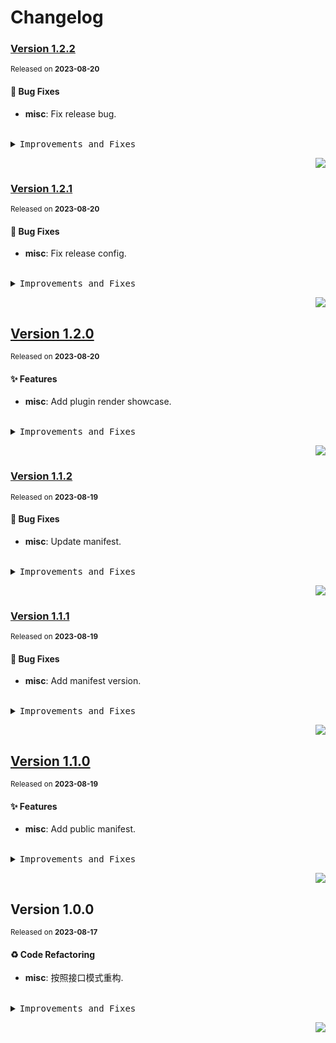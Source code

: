 <a name="readme-top"></a>

# Changelog

### [Version&nbsp;1.2.2](https://github.com/lobehub/chat-plugin-realtime-weather/compare/v1.2.1...v1.2.2)

<sup>Released on **2023-08-20**</sup>

#### 🐛 Bug Fixes

- **misc**: Fix release bug.

<br/>

<details>
<summary><kbd>Improvements and Fixes</kbd></summary>

#### What's fixed

- **misc**: Fix release bug ([c8f176f](https://github.com/lobehub/chat-plugin-realtime-weather/commit/c8f176f))

</details>

<div align="right">

[![](https://img.shields.io/badge/-BACK_TO_TOP-151515?style=flat-square)](#readme-top)

</div>

### [Version&nbsp;1.2.1](https://github.com/lobehub/chat-plugin-realtime-weather/compare/v1.2.0...v1.2.1)

<sup>Released on **2023-08-20**</sup>

#### 🐛 Bug Fixes

- **misc**: Fix release config.

<br/>

<details>
<summary><kbd>Improvements and Fixes</kbd></summary>

#### What's fixed

- **misc**: Fix release config ([b1fc74d](https://github.com/lobehub/chat-plugin-realtime-weather/commit/b1fc74d))

</details>

<div align="right">

[![](https://img.shields.io/badge/-BACK_TO_TOP-151515?style=flat-square)](#readme-top)

</div>

## [Version&nbsp;1.2.0](https://github.com/lobehub/chat-plugin-realtime-weather/compare/v1.1.2...v1.2.0)

<sup>Released on **2023-08-20**</sup>

#### ✨ Features

- **misc**: Add plugin render showcase.

<br/>

<details>
<summary><kbd>Improvements and Fixes</kbd></summary>

#### What's improved

- **misc**: Add plugin render showcase ([d9db9de](https://github.com/lobehub/chat-plugin-realtime-weather/commit/d9db9de))

</details>

<div align="right">

[![](https://img.shields.io/badge/-BACK_TO_TOP-151515?style=flat-square)](#readme-top)

</div>

### [Version&nbsp;1.1.2](https://github.com/lobehub/chat-plugin-realtime-weather/compare/v1.1.1...v1.1.2)

<sup>Released on **2023-08-19**</sup>

#### 🐛 Bug Fixes

- **misc**: Update manifest.

<br/>

<details>
<summary><kbd>Improvements and Fixes</kbd></summary>

#### What's fixed

- **misc**: Update manifest ([6ab6111](https://github.com/lobehub/chat-plugin-realtime-weather/commit/6ab6111))

</details>

<div align="right">

[![](https://img.shields.io/badge/-BACK_TO_TOP-151515?style=flat-square)](#readme-top)

</div>

### [Version&nbsp;1.1.1](https://github.com/lobehub/chat-plugin-realtime-weather/compare/v1.1.0...v1.1.1)

<sup>Released on **2023-08-19**</sup>

#### 🐛 Bug Fixes

- **misc**: Add manifest version.

<br/>

<details>
<summary><kbd>Improvements and Fixes</kbd></summary>

#### What's fixed

- **misc**: Add manifest version ([390e2cb](https://github.com/lobehub/chat-plugin-realtime-weather/commit/390e2cb))

</details>

<div align="right">

[![](https://img.shields.io/badge/-BACK_TO_TOP-151515?style=flat-square)](#readme-top)

</div>

## [Version&nbsp;1.1.0](https://github.com/lobehub/chat-plugin-realtime-weather/compare/v1.0.0...v1.1.0)

<sup>Released on **2023-08-19**</sup>

#### ✨ Features

- **misc**: Add public manifest.

<br/>

<details>
<summary><kbd>Improvements and Fixes</kbd></summary>

#### What's improved

- **misc**: Add public manifest ([18ef0b4](https://github.com/lobehub/chat-plugin-realtime-weather/commit/18ef0b4))

</details>

<div align="right">

[![](https://img.shields.io/badge/-BACK_TO_TOP-151515?style=flat-square)](#readme-top)

</div>

## Version&nbsp;1.0.0

<sup>Released on **2023-08-17**</sup>

#### ♻ Code Refactoring

- **misc**: 按照接口模式重构.

<br/>

<details>
<summary><kbd>Improvements and Fixes</kbd></summary>

#### Code refactoring

- **misc**: 按照接口模式重构 ([0e66e76](https://github.com/lobehub/chat-plugin-realtime-weather/commit/0e66e76))

</details>

<div align="right">

[![](https://img.shields.io/badge/-BACK_TO_TOP-151515?style=flat-square)](#readme-top)

</div>
